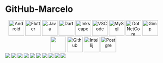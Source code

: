 # GitHub-Marcelo
<!-- <div align="center">
  <img height="180em" src="https://github-readme-stats.vercel.app/api?username=marcelors15&show_icons=true&theme=dark&include_all_commits=true&count_private=true"/>
 <img height="180em" src="https://github-readme-stats.vercel.app/api/top-langs/?username=marcelors15&layout=compact&langs_count=7&theme=dark"/>
</div>-->

<div align="center">  
 <img src="https://cdn.jsdelivr.net/gh/devicons/devicon/icons/android/android-plain.svg" alt="Android" height="50"/>
 <img src="https://cdn.jsdelivr.net/gh/devicons/devicon/icons/flutter/flutter-original.svg" alt="Flutter" height="50"/> 
 <img src="https://cdn.jsdelivr.net/gh/devicons/devicon/icons/java/java-original.svg" alt="Java" height="50"/>
 <img src="https://cdn.jsdelivr.net/gh/devicons/devicon/icons/dart/dart-original.svg" alt="Dart" height="50"/>
 <img src="https://cdn.jsdelivr.net/gh/devicons/devicon/icons/inkscape/inkscape-original.svg" alt="Inkscape" height="50"/>
 <img src="https://cdn.jsdelivr.net/gh/devicons/devicon/icons/vscode/vscode-original.svg" alt="VSCode" height="50"/>
 <img src="https://cdn.jsdelivr.net/gh/devicons/devicon/icons/mysql/mysql-original.svg" alt="MySql" height="50"/>
 <img src="https://cdn.jsdelivr.net/gh/devicons/devicon/icons/dotnetcore/dotnetcore-original.svg" alt="DotNetCore" height="50"/>
 <img src="https://cdn.jsdelivr.net/gh/devicons/devicon/icons/gimp/gimp-original.svg" alt="Gimp" height="50"/>
 <img src="https://cdn.jsdelivr.net/gh/devicons/devicon/icons/visualstudio/visualstudio-plain.svg" lt="VisualStudio" height="50"/>
 <img src="https://cdn.jsdelivr.net/gh/devicons/devicon/icons/github/github-original.svg" alt="Github" height="50"/>
 <img src="https://cdn.jsdelivr.net/gh/devicons/devicon/icons/intellij/intellij-original.svg" alt="Intellij" height="50"/> 
 <img src="https://cdn.jsdelivr.net/gh/devicons/devicon/icons/postgresql/postgresql-original.svg" alt="Postgre" height="50"/>
</div>

<div> 
 <img src="https://img.shields.io/badge/Java-ED8B00?style=for-the-badge&logo=java&logoColor=white">
 <img src="https://img.shields.io/badge/Flutter-02569B?style=for-the-badge&logo=flutter&logoColor=white">  
 <img src="https://img.shields.io/badge/Dart-0175C2?style=for-the-badge&logo=dart&logoColor=white">
 <img src="https://img.shields.io/badge/Android-3DDC84?style=for-the-badge&logo=android&logoColor=white">
 <img src="https://img.shields.io/badge/Windows-0078D6?style=for-the-badge&logo=windows&logoColor=white">  
 <img src="https://img.shields.io/badge/MySQL-00000F?style=for-the-badge&logo=mysql&logoColor=white">
 <img src="https://img.shields.io/badge/PostgreSQL-316192?style=for-the-badge&logo=postgresql&logoColor=white">
 <img src="https://img.shields.io/badge/SQLite-07405E?style=for-the-badge&logo=sqlite&logoColor=white">  
 <img src="https://img.shields.io/badge/Google_Play-414141?style=for-the-badge&logo=google-play&logoColor=white">
 <img src="https://img.shields.io/badge/GitHub-100000?style=for-the-badge&logo=github&logoColor=white">
</div>
